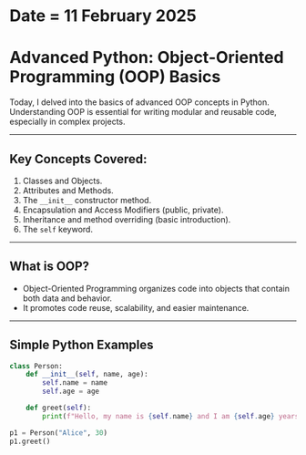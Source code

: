 # Date = 11 February 2025  
# Advanced Python: Object-Oriented Programming (OOP) Basics  

Today, I delved into the basics of advanced OOP concepts in Python. Understanding OOP is essential for writing modular and reusable code, especially in complex projects.

---

## Key Concepts Covered:
1. Classes and Objects.
2. Attributes and Methods.
3. The `__init__` constructor method.
4. Encapsulation and Access Modifiers (public, private).
5. Inheritance and method overriding (basic introduction).
6. The `self` keyword.

---

## What is OOP?  
- Object-Oriented Programming organizes code into objects that contain both data and behavior.
- It promotes code reuse, scalability, and easier maintenance.

---

## Simple Python Examples  

```python
class Person:
    def __init__(self, name, age):
        self.name = name
        self.age = age

    def greet(self):
        print(f"Hello, my name is {self.name} and I am {self.age} years old.")

p1 = Person("Alice", 30)
p1.greet()
